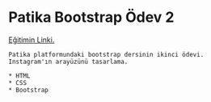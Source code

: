 # Patika Bootstrap Ödev 2
[Eğitimin Linki.](https://app.patika.dev/moduller/bootstrapp)
```
Patika platformundaki bootstrap dersinin ikinci ödevi.
Instagram'ın arayüzünü tasarlama.
```
```
* HTML
* CSS
* Bootstrap
```
